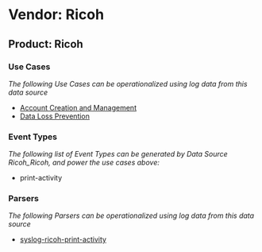 Vendor: Ricoh
=============
Product: Ricoh
--------------

### Use Cases

_The following Use Cases can be operationalized using log data from this data source_

* [Account Creation and Management](../UseCases/usecase_account_creation_and_management.md)
* [Data Loss Prevention](../UseCases/usecase_data_loss_prevention.md)


### Event Types

_The following list of Event Types can be generated by Data Source Ricoh_Ricoh, and power the use cases above:_

- print-activity


### Parsers

_The following Parsers can be operationalized using log data from this data source_

* [syslog-ricoh-print-activity](../Parsers/parserContent_syslog-ricoh-print-activity.md)
